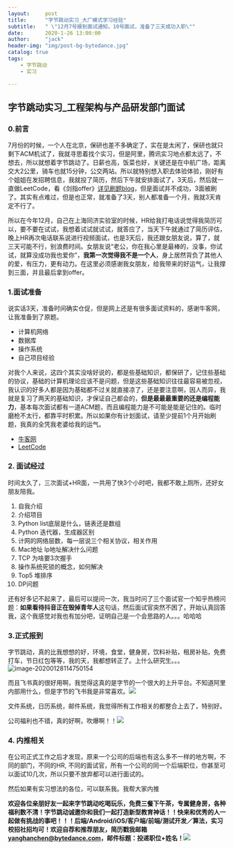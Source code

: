 ```yaml
---
layout:     post
title:      "字节跳动实习_大厂模式学习经验"
subtitle:   " \"12月7号接到面试通知，10号面试，准备了三天成功入职\""
date:       2020-1-26 13:00:00
author:     "jack"
header-img: "img/post-bg-bytedance.jpg"
catalog: true
tags:
    - 字节跳动
    - 实习

---
```


## 字节跳动实习_工程架构与产品研发部门面试

### 0.前言

7月份的时候，一个人在北京，保研也差不多确定了，实在是太闲了，保研也就只剩下ACM机试了，我就寻思着找个实习，但是阿里，腾讯实习地点都太远了，不想去，所以就想着字节跳动了。日薪也高，饭菜也好，关键还是在中航广场，距离交大2公里，骑车也就15分钟，公交两站。所以就特别想入职去体验体验，刚好有个姐姐在发招聘信息，我就投了简历，然后下午就安排面试了，3天后，然后就一直做LeetCode，看《剑指offer》[详见刷题blog](https://jackyanghc.github.io/2019/08/06/Leetcode%E5%88%B7%E9%A2%98%E9%97%AE%E9%A2%98%E8%AE%B0%E5%BD%95%E4%B8%8E%E8%A7%A3%E7%AD%94-1)，但是面试并不成功，3面被刷了。其实有点难过，但是也正常，就准备了3天，别人都准备一个月，我就3天肯定不行了。

所以在今年12月，自己在上海同济实验室的时候，HR给我打电话说觉得我简历可以，要不要在试试，我想着试试就试试，就答应了，当天下午就通过了简历评估，晚上HR再次电话联系说进行视频面试，也是3天后，我还跟女朋友说，算了，就三天可能不行，别浪费时间。女朋友说“老公，你在我心里是最棒的，没事，你试试，就算没成功我也爱你”，**我第一次觉得我不是一个人**，身上居然背负了其他人的爱，有压力，更有动力。在这里必须感谢我女朋友，给我带来的好运气，让我撑到三面，并且最后拿到offer。

### 1.面试准备

说实话3天，准备时间确实仓促，但是网上还是有很多面试资料的，感谢牛客网，让我准备到了原题。

+ 计算机网络
+ 数据库
+ 操作系统
+ 自己项目经验

对我个人来说，这四个其实没啥好说的，都是些基础知识，都保研了，记住些基础的协议，基础的计算机理论应该不是问题，但是这些基础知识往往最容易被忽视，我认识的好多人都是因为基础都不过关就直接凉了，还是要注意啊，因人而异，我就是复习了两天的基础知识，才保证自己都会的，**但是最最最重要的还是编程能力**，基本每次面试都有一道ACM题，而且编程能力是不可能是能是记住的。临时磨枪不太行，都靠平时积累。所以如果你有计划面试，请至少提前1个月开始刷题，我真的全凭我老婆给我的运气。

+ [牛客网](https://www.nowcoder.com/interview/center)
+ [LeetCode](https://leetcode-cn.com/)

### 2. 面试经过

时间太久了，三次面试+HR面，一共用了快3个小时吧，我都不敢上厕所，还好女朋友陪我。

1. 自我介绍
2. 介绍项目
3. Python list底层是什么，链表还是数组
4. Python 迭代器，生成器区别
5. 计网的网络层数，每一层说三个相关协议，相关作用
6. Mac地址 Ip地址解决什么问题
7. TCP 为啥要3次握手
8. 操作系统死锁的概念，如何解决
9. Top5 堆排序
10. DP问题

还有好多记不起来了，最后可以提问一次，我当时问了三个面试官一个知乎热榜问题：**如果看待抖音正在毁掉青年人**这句话，然后面试官突然不困了，开始认真回答我，这个我感觉对我也有加分吧，证明自己是一个会思路的人。。。哈哈哈

### 3.正式报到

字节跳动，真的比我想想的好，环境，食堂，健身房，饮料补贴，租房补贴，免费打车，节日红包等等，我的天，我都想转正了。上什么研究生。。。![image-20200128114750154](https://tva1.sinaimg.cn/large/006tNbRwly1gbc4rpgfqvj311k0u0kjm.jpg)

而且飞书真的很好用啊，我觉得这真的是字节的一个很大的上升平台。不知道阿里内部用什么，但是字节的飞书我是非常喜欢。![](https://tva1.sinaimg.cn/large/006tNbRwly1gbc4w4xtcnj31ff0u0kg1.jpg)

文件系统，日历系统，邮件系统，我觉得所有工作相关的都整合上去了，特别好。

公司福利也不错，真的好啊，吹爆啊！！![](https://tva1.sinaimg.cn/large/006tNbRwly1gbc5014u7dj30u01t0td5.jpg)

### 4. 内推相关

在公司正式工作之后才发现，原来一个公司的后端也有这么多不一样的地方啊，不同的部门，不同的HR, 不同的面试官，所有一个公司的同一个后端职位，你甚至可以面试10几次，所以只要不放弃都可以进行面试的。

然后如果有实习想法的各位，可以联系我。我帮大家内推

**欢迎各位亲朋好友一起来字节跳动吃喝玩乐，免费三餐下午茶，专属健身房，各种福利数不清！字节跳动诚邀你和我们一起打造新型教育神话！！快来和优秀的人一起做有挑战的事吧！！！后端/Android/iOS/客户端/前端/测试开发／算法，实习校招社招均可！欢迎自荐和推荐朋友，简历戳我邮箱[yanghanchen@bytedance.com](yanghanchen@bytedance.com)，邮件标题：投递职位+姓名！**![](https://tva1.sinaimg.cn/large/006tNbRwly1gbc5a4y257j31ii0u0qi5.jpg)